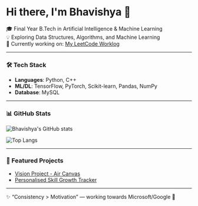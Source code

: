 # Hi there, I'm Bhavishya 👋

🎓 Final Year B.Tech in Artificial Intelligence & Machine Learning  
💡 Exploring Data Structures, Algorithms, and Machine Learning  
🚀 Currently working on: [My LeetCode Worklog](https://github.com/YOUR-REPO)  

---

### 🛠️ Tech Stack
- **Languages**: Python, C++  
- **ML/DL**: TensorFlow, PyTorch, Scikit-learn, Pandas, NumPy   
- **Database**: MySQL

---

### 📊 GitHub Stats
![Bhavishya's GitHub stats](https://github-readme-stats.vercel.app/api?username=BHAVISHYA-11&show_icons=true&theme=tokyonight)


![Top Langs](https://github-readme-stats.vercel.app/api/top-langs/?username=BHAVISHYA-11&layout=compact&theme=tokyonight)

---

### 📂 Featured Projects
- [Vision Project - Air Canvas](https://github.com/bhavishya-11/vision-project-air-canvas)  
- [Personalised Skill Growth Tracker](https://github.com/bhavishya-11/Personalised-Skill-Growth-Tracker)

---

✨ “Consistency > Motivation” — working towards Microsoft/Google 🚀
